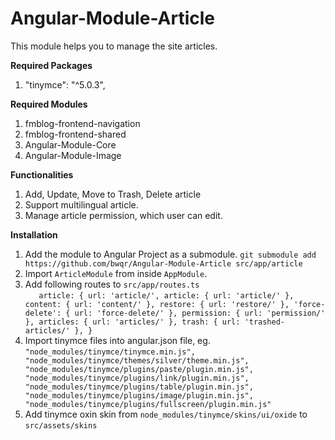 # Angular-Module-Article

This module helps you to manage the site articles.

**Required Packages**
1. "tinymce": "^5.0.3",

**Required Modules**
1. fmblog-frontend-navigation
2. fmblog-frontend-shared
3. Angular-Module-Core
4. Angular-Module-Image

**Functionalities**
1. Add, Update, Move to Trash, Delete article
2. Support multilingual article.
3. Manage article permission, which user can edit.

**Installation**
1. Add the module to Angular Project as a submodule. 
`git submodule add https://github.com/bwqr/Angular-Module-Article src/app/article`
2. Import `ArticleModule` from inside `AppModule`.
3. Add following routes to `src/app/routes.ts`  
`   
article: {
    url: 'article/',
    article: { url: 'article/' },
    content: { url: 'content/' },
    restore: { url: 'restore/' },
    'force-delete': { url: 'force-delete/' },
    permission: { url: 'permission/' },
    articles: { url: 'articles/' },
    trash: { url: 'trashed-articles/' },
}
`
4. Import tinymce files into angular.json file, eg.  
`
"node_modules/tinymce/tinymce.min.js",
"node_modules/tinymce/themes/silver/theme.min.js",
"node_modules/tinymce/plugins/paste/plugin.min.js",
"node_modules/tinymce/plugins/link/plugin.min.js",
"node_modules/tinymce/plugins/table/plugin.min.js",
"node_modules/tinymce/plugins/image/plugin.min.js",
"node_modules/tinymce/plugins/fullscreen/plugin.min.js"
`
5. Add tinymce oxin skin from `node_modules/tinymce/skins/ui/oxide` to `src/assets/skins`
